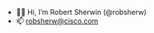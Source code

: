 - 👋🏻 Hi, I’m Robert Sherwin (@robsherw)
- 📫 robsherw@cisco.com

<!---
robsherw/robsherw is a ✨ special ✨ repository because its `README.md` (this file) appears on your GitHub profile.
You can click the Preview link to take a look at your changes.
--->

<script type="text/javascript" src="https://cdnjs.buymeacoffee.com/1.0.0/button.prod.min.js" data-name="bmc-button" data-slug="robsherw" data-color="#FFDD00" data-emoji=""  data-font="Inter" data-text="Buy me a coffee" data-outline-color="#000000" data-font-color="#000000" data-coffee-color="#ffffff" ></script>
